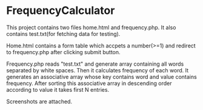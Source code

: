 # FrequencyCalculator
This project contains two files home.html and frequency.php. It also contains test.txt(for fetching data for testing).

Home.html contains a form table which accpets a number(>=1) and redirect to frequency.php after clicking  submit button.

Frequency.php reads &quot;test.txt&quot; and generate array containing all words separated by white spaces. Then it calculates frequency of each word. It generates an associative array whose key contains word and value contains frequency. After sorting this associative array in descending order according to value it takes first N entries.

Screenshots are attached.
